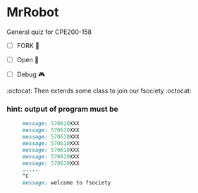 # MrRobot
General quiz for CPE200-158

- [ ] FORK :metal:
- [ ] Open :floppy_disk:
- [ ] Debug  :video_game:

  
 :octocat:  Then extends some class to join our fsociety  :octocat:
   
### hint: output of program must be 
 ``` ruby
      message: 570610XXX
      message: 570610XXX
      message: 570610XXX
      message: 570610XXX
      message: 570610XXX
      message: 570610XXX
      message: 570610XXX
      .....
      ^C
      message: welcome to fsociety
 ```
